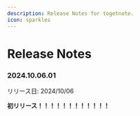```yaml
---
description: Release Notes for togetnote.
icon: sparkles
---
```


# Release Notes

### 2024.10.06.01

リリース日: 2024/10/06

**初リリース！！！！！！！！！！！！**
